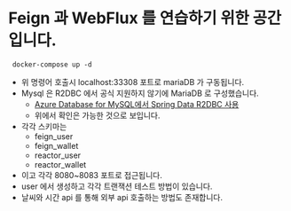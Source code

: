 # Feign 과 WebFlux 를 연습하기 위한 공간입니다.
 ```shell
  docker-compose up -d
 ``` 
- 위 명령어 호출시 localhost:33308 포트로 mariaDB 가 구동됩니다.
- Mysql 은 R2DBC 에서 공식 지원하지 않기에 MariaDB 로 구성했습니다.
  - [Azure Database for MySQL에서 Spring Data R2DBC 사용](https://learn.microsoft.com/ko-kr/azure/developer/java/spring-framework/configure-spring-data-r2dbc-with-azure-mysql)
  - 위에서 확인은 가능한 것으로 보입니다.
- 각각 스키마는
  - feign_user
  - feign_wallet
  - reactor_user
  - reactor_wallet
- 이고 각각 8080~8083 포트로 접근됩니다.
- user 에서 생성하고 각각 트랜잭션 테스트 방법이 있습니다.
- 날씨와 시간 api 를 통해 외부 api 호출하는 방법도 존재합니다.
